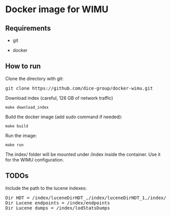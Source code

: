 # Docker image for WIMU

## Requirements

- git

- docker

## How to run

Clone the directory with git:
<pre>
git clone https://github.com/dice-group/docker-wimu.git
</pre>

Download index (careful, 126 GB of network traffic)
```
make download_index
```

Build the docker image (add sudo command if needed):
```
make build
```

Run the image:
```
make run
```

The index/ folder will be mounted under /index inside the container. Use it for the WIMU configuration.

## TODOs
Include the path to the lucene indexes:
<pre>
Dir HDT = /index/luceneDirHDT_,/index/luceneDirHDT_1,/index/luceneDirHDT_2,/index/luceneDirHDT_3
Dir Lucene endpoints = /index/endpoints
Dir Lucene dumps = /index/lodStatsDumps
</pre>
